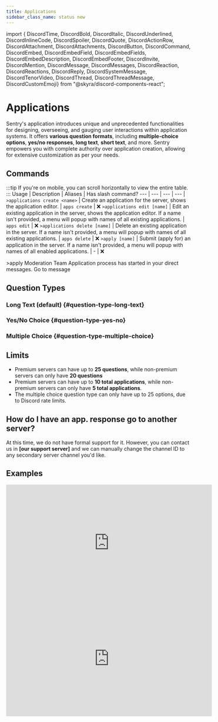```yaml
---
title: Applications
sidebar_class_name: status new
---
```


import { DiscordTime, DiscordBold, DiscordItalic, DiscordUnderlined, DiscordInlineCode, DiscordSpoiler, DiscordQuote, DiscordActionRow, DiscordAttachment, DiscordAttachments, DiscordButton, DiscordCommand, DiscordEmbed, DiscordEmbedField, DiscordEmbedFields, DiscordEmbedDescription, DiscordEmbedFooter, DiscordInvite, DiscordMention, DiscordMessage, DiscordMessages, DiscordReaction, DiscordReactions, DiscordReply, DiscordSystemMessage, DiscordTenorVideo, DiscordThread, DiscordThreadMessage, DiscordCustomEmoji} from "@skyra/discord-components-react";

# Applications
Sentry's application introduces unique and unprecedented functionalities for designing, overseeing, and gauging user interactions within application systems. It offers **various question formats**, including **multiple-choice options**, **yes/no responses**, **long text**, **short text**, and more. Sentry empowers you with complete authority over application creation, allowing for extensive customization as per your needs.

## Commands
:::tip
If you're on mobile, you can scroll horizontally to view the entire table.
:::
Usage   | Description | Aliases | Has slash command?
--- | --- | --- | --- |
`>applications create <name>` | Create an application for the server, shows the application editor. | `apps create` | ❌
`>applications edit [name]` | Edit an existing application in the server, shows the application editor. If a name isn't provided, a menu will popup with names of all existing applications. | `apps edit` | ❌
`>applications delete [name]` | Delete an existing application in the server. If a name isn't provided, a menu will popup with names of all existing applications. | `apps delete` | ❌
`>apply [name]` | Submit (apply for) an application in the server. If a name isn't provided, a menu will popup with names of all enabled applications. | - | ❌

<DiscordMessages>
	<DiscordMessage>
		&gt;apply Moderation Team
	</DiscordMessage>
  <DiscordMessage author="Sentry" avatar="https://r.nziie.xyz/sentry-logo" bot verified>
    <DiscordEmbed slot="embeds" color="#5865f2">
      <DiscordEmbedDescription slot="description">
        Application process has started in your direct messages.
      </DiscordEmbedDescription>
      </DiscordEmbed>
      <DiscordAttachments slot="components">
        <DiscordActionRow>
          <DiscordButton url="https://nziie.xyz/video">
            Go to message
          </DiscordButton>
        </DiscordActionRow>
      </DiscordAttachments>
  </DiscordMessage>
</DiscordMessages>

## Question Types

### Long Text (default) {#question-type-long-text}

### Yes/No Choice {#question-type-yes-no}

### Multiple Choice {#question-type-multiple-choice}

## Limits
- Premium servers can have up to **25 questions**, while non-premium servers can only have **20 questions**
- Premium servers can have up to **10 total applications**, while non-premium servers can only have **5 total applications**.
- The multiple choice question type can only have up to 25 options, due to Discord rate limits.

## How do I have an app. response go to another server?
At this time, we do not have formal support for it. However, you can contact us in **[our support server]** and we can manually change the channel ID to any secondary server channel you'd like.

## Examples
<iframe width="560" height="315" src="https://www.youtube.com/embed/49HtP2jqfI0?si=morimq7F1WVhY9Zx" title="YouTube video player" frameborder="0" allow="accelerometer; autoplay; clipboard-write; encrypted-media; gyroscope; picture-in-picture; web-share" allowfullscreen></iframe>
<br/>
<iframe width="560" height="315" src="https://www.youtube.com/embed/_WxZNhOmF7E?si=F083vhrFl29zEtxB" title="YouTube video player" frameborder="0" allow="accelerometer; autoplay; clipboard-write; encrypted-media; gyroscope; picture-in-picture; web-share" allowfullscreen></iframe>